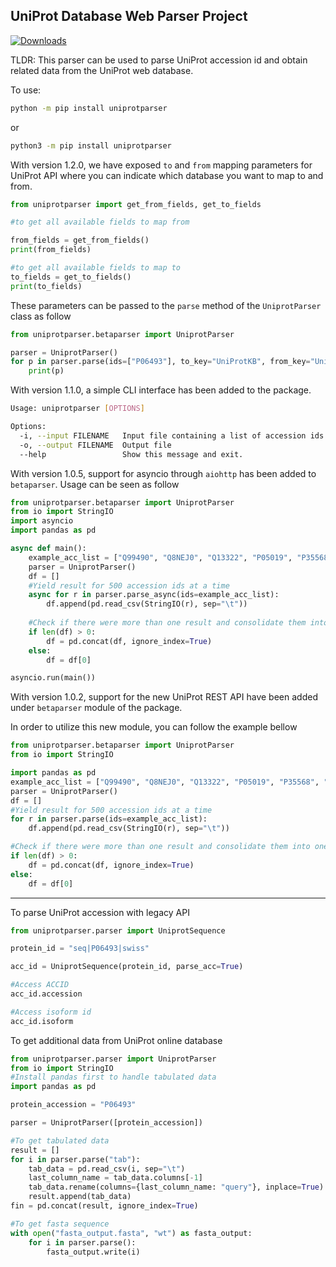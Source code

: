 UniProt Database Web Parser Project
--
[![Downloads](https://static.pepy.tech/personalized-badge/uniprotparser?period=total&units=international_system&left_color=black&right_color=orange&left_text=Downloads)](https://pepy.tech/project/uniprotparser)


TLDR: This parser can be used to parse UniProt accession id and obtain related data from the UniProt web database.

To use:

```bash
python -m pip install uniprotparser
```
or 

```bash
python3 -m pip install uniprotparser
```
With version 1.2.0, we have exposed `to` and `from` mapping parameters for UniProt API where you can indicate which database you want to map to and from.


```python
from uniprotparser import get_from_fields, get_to_fields

#to get all available fields to map from

from_fields = get_from_fields()
print(from_fields)

#to get all available fields to map to
to_fields = get_to_fields()
print(to_fields)
```

These parameters can be passed to the `parse` method of the `UniprotParser` class as follow

```python
from uniprotparser.betaparser import UniprotParser

parser = UniprotParser()
for p in parser.parse(ids=["P06493"], to_key="UniProtKB", from_key="UniProtKB_AC-ID"):
    print(p)
```


With version 1.1.0, a simple CLI interface has been added to the package.

```bash
Usage: uniprotparser [OPTIONS]

Options:
  -i, --input FILENAME   Input file containing a list of accession ids
  -o, --output FILENAME  Output file
  --help                 Show this message and exit.
```

With version 1.0.5, support for asyncio through `aiohttp` has been added to `betaparser`. Usage can be seen as follow

```python
from uniprotparser.betaparser import UniprotParser
from io import StringIO
import asyncio
import pandas as pd

async def main():
    example_acc_list = ["Q99490", "Q8NEJ0", "Q13322", "P05019", "P35568", "Q15323"]
    parser = UniprotParser()
    df = []
    #Yield result for 500 accession ids at a time
    async for r in parser.parse_async(ids=example_acc_list):
        df.append(pd.read_csv(StringIO(r), sep="\t"))
    
    #Check if there were more than one result and consolidate them into one dataframe
    if len(df) > 0:
        df = pd.concat(df, ignore_index=True)
    else:
        df = df[0]

asyncio.run(main())
```

With version 1.0.2, support for the new UniProt REST API have been added under `betaparser` module of the package.

In order to utilize this new module, you can follow the example bellow

```python
from uniprotparser.betaparser import UniprotParser
from io import StringIO

import pandas as pd
example_acc_list = ["Q99490", "Q8NEJ0", "Q13322", "P05019", "P35568", "Q15323"]
parser = UniprotParser()
df = []
#Yield result for 500 accession ids at a time
for r in parser.parse(ids=example_acc_list):
    df.append(pd.read_csv(StringIO(r), sep="\t"))

#Check if there were more than one result and consolidate them into one dataframe
if len(df) > 0:
    df = pd.concat(df, ignore_index=True)
else:
    df = df[0]


```

---
To parse UniProt accession with legacy API

```python
from uniprotparser.parser import UniprotSequence

protein_id = "seq|P06493|swiss"

acc_id = UniprotSequence(protein_id, parse_acc=True)

#Access ACCID
acc_id.accession

#Access isoform id
acc_id.isoform
```

To get additional data from UniProt online database

```python
from uniprotparser.parser import UniprotParser
from io import StringIO
#Install pandas first to handle tabulated data
import pandas as pd

protein_accession = "P06493"

parser = UniprotParser([protein_accession])

#To get tabulated data
result = []
for i in parser.parse("tab"):
    tab_data = pd.read_csv(i, sep="\t")
    last_column_name = tab_data.columns[-1]
    tab_data.rename(columns={last_column_name: "query"}, inplace=True)
    result.append(tab_data)
fin = pd.concat(result, ignore_index=True)

#To get fasta sequence
with open("fasta_output.fasta", "wt") as fasta_output:
    for i in parser.parse():
        fasta_output.write(i)
```

